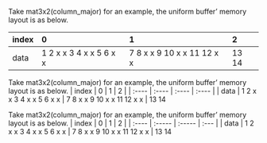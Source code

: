 Take mat3x2(column_major) for an example, the uniform buffer’ memory layout is as below.

| index | 0                       | 1                          | 2 |
| :----  | :-----                   | :-----                      | :--- |
| data | 1 2 x x 3 4 x x 5 6 x x | 7 8 x x 9 10 x x 11 12 x x | 13 14

Take mat3x2(column_major) for an example, the uniform buffer’ memory layout is as below.
| index | 0 | 1 | 2 |
| :---- | :---- | :---- | :---- |
| data | 1 2 x x 3 4 x x 5 6 x x | 7 8 x x 9 10 x x 11 12 x x | 13 14

Take mat3x2(column_major) for an example, the uniform buffer’ memory layout is as below.
| index | 0                       | 1                          | 2 |
| :----  | :-----                   | :-----                      | :--- |
| data | 1 2 x x 3 4 x x 5 6 x x | 7 8 x x 9 10 x x 11 12 x x | 13 14